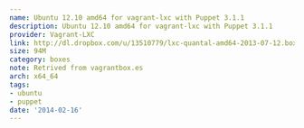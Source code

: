 ```yaml
---
name: Ubuntu 12.10 amd64 for vagrant-lxc with Puppet 3.1.1
description: Ubuntu 12.10 amd64 for vagrant-lxc with Puppet 3.1.1
provider: Vagrant-LXC
link: http://dl.dropbox.com/u/13510779/lxc-quantal-amd64-2013-07-12.box
size: 94M
category: boxes
note: Retrived from vagrantbox.es
arch: x64_64
tags:
- ubuntu
- puppet
date: '2014-02-16'
---
```

